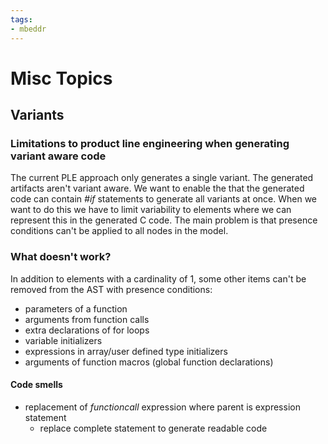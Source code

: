```yaml
---
tags:
- mbeddr
---
```


# Misc Topics

## Variants

### Limitations to product line engineering when generating variant aware code

The current PLE approach only generates a single variant. The generated artifacts aren't variant aware. We want to enable the that the generated code can contain *#if* statements to generate all variants at once. When we want to do this we have to limit variability to elements where we can represent this in the generated C code. The main problem is that presence conditions can't be applied to all nodes in the model.

### What doesn't work?

In addition to elements with a cardinality of 1, some other items can't be removed from the AST with presence conditions:

- parameters of a function
- arguments from function calls
- extra declarations of for loops
- variable initializers
- expressions in array/user defined type initializers
- arguments of function macros (global function declarations)


#### Code smells

- replacement of *functioncall* expression where parent is expression statement
    + replace complete statement to generate readable code

